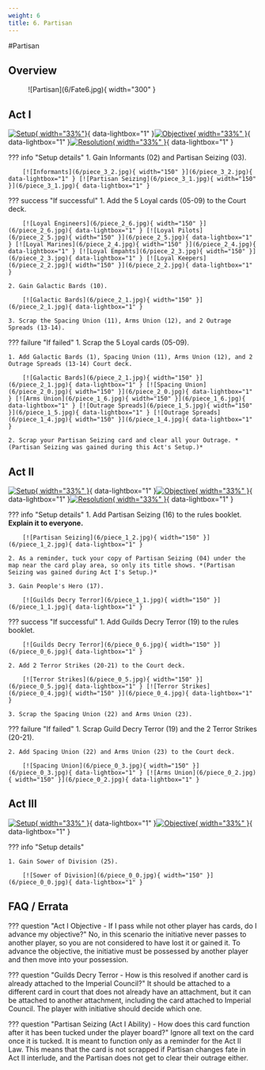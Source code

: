 ```yaml
---
weight: 6
title: 6. Partisan
---
```

#Partisan
## Overview
<figure markdown="span">
![Partisan](6/Fate6.jpg){ width="300" }
</figure>

## Act I

[![Setup](6/piece_3_3.jpg){ width="33%"}](6/piece_3_3.jpg){ data-lightbox="1" }[![Objective](6/back_3_3.jpg){ width="33%" }](6/back_3_3.jpg){ data-lightbox="1" }[![Resolution](6/piece_3_0.jpg){ width="33%" }](6/piece_3_0.jpg){ data-lightbox="1" }

??? info "Setup details"
    1. Gain Informants (02) and Partisan Seizing (03).
    
        [![Informants](6/piece_3_2.jpg){ width="150" }](6/piece_3_2.jpg){ data-lightbox="1" } [![Partisan Seizing](6/piece_3_1.jpg){ width="150" }](6/piece_3_1.jpg){ data-lightbox="1" }

??? success "If successful"
    1. Add the 5 Loyal cards (05-09) to the Court deck. 
      
        [![Loyal Engineers](6/piece_2_6.jpg){ width="150" }](6/piece_2_6.jpg){ data-lightbox="1" } [![Loyal Pilots](6/piece_2_5.jpg){ width="150" }](6/piece_2_5.jpg){ data-lightbox="1" } [![Loyal Marines](6/piece_2_4.jpg){ width="150" }](6/piece_2_4.jpg){ data-lightbox="1" } [![Loyal Empahts](6/piece_2_3.jpg){ width="150" }](6/piece_2_3.jpg){ data-lightbox="1" } [![Loyal Keepers](6/piece_2_2.jpg){ width="150" }](6/piece_2_2.jpg){ data-lightbox="1" }

    2. Gain Galactic Bards (10).

        [![Galactic Bards](6/piece_2_1.jpg){ width="150" }](6/piece_2_1.jpg){ data-lightbox="1" }

    3. Scrap the Spacing Union (11), Arms Union (12), and 2 Outrage Spreads (13-14).

??? failure "If failed"
    1. Scrap the 5 Loyal cards (05-09).
    
    1. Add Galactic Bards (1), Spacing Union (11), Arms Union (12), and 2 Outrage Spreads (13-14) Court deck.
      
        [![Galactic Bards](6/piece_2_1.jpg){ width="150" }](6/piece_2_1.jpg){ data-lightbox="1" } [![Spacing Union](6/piece_2_0.jpg){ width="150" }](6/piece_2_0.jpg){ data-lightbox="1" } [![Arms Union](6/piece_1_6.jpg){ width="150" }](6/piece_1_6.jpg){ data-lightbox="1" } [![Outrage Spreads](6/piece_1_5.jpg){ width="150" }](6/piece_1_5.jpg){ data-lightbox="1" } [![Outrage Spreads](6/piece_1_4.jpg){ width="150" }](6/piece_1_4.jpg){ data-lightbox="1" } 
        
    2. Scrap your Partisan Seizing card and clear all your Outrage. *(Partisan Seizing was gained during this Act's Setup.)*

## Act II

[![Setup](6/piece_1_3.jpg){ width="33%" }](6/piece_1_3.jpg){ data-lightbox="1" }[![Objective](6/back_1_3.jpg){ width="33%" }](6/back_1_3.jpg){ data-lightbox="1" }[![Resolution](6/piece_1_0.jpg){ width="33%" }](6/piece_1_0.jpg){ data-lightbox="1" }

??? info "Setup details"
    1. Add Partisan Seizing (16) to the rules booklet. **Explain it to everyone.**
        
        [![Partisan Seizing](6/piece_1_2.jpg){ width="150" }](6/piece_1_2.jpg){ data-lightbox="1" }

    2. As a reminder, tuck your copy of Partisan Seizing (04) under the map near the card play area, so only its title shows. *(Partisan Seizing was gained during Act I's Setup.)*
    
    3. Gain People's Hero (17).

        [![Guilds Decry Terror](6/piece_1_1.jpg){ width="150" }](6/piece_1_1.jpg){ data-lightbox="1" }

??? success "If successful"
    1. Add Guilds Decry Terror (19) to the rules booklet.
    
        [![Guilds Decry Terror](6/piece_0_6.jpg){ width="150" }](6/piece_0_6.jpg){ data-lightbox="1" }    
    
    2. Add 2 Terror Strikes (20-21) to the Court deck.

        [![Terror Strikes](6/piece_0_5.jpg){ width="150" }](6/piece_0_5.jpg){ data-lightbox="1" } [![Terror Strikes](6/piece_0_4.jpg){ width="150" }](6/piece_0_4.jpg){ data-lightbox="1" }    
    
    3. Scrap the Spacing Union (22) and Arms Union (23).

??? failure "If failed"
    1. Scrap Guild Decry Terror (19) and the 2 Terror Strikes (20-21).
    
    2. Add Spacing Union (22) and Arms Union (23) to the Court deck.

        [![Spacing Union](6/piece_0_3.jpg){ width="150" }](6/piece_0_3.jpg){ data-lightbox="1" } [![Arms Union](6/piece_0_2.jpg){ width="150" }](6/piece_0_2.jpg){ data-lightbox="1" }   

## Act III

[![Setup](6/piece_0_1.jpg){ width="33%" }](6/piece_0_1.jpg){ data-lightbox="1" }[![Objective](6/back_0_1.jpg){ width="33%" }](6/back_0_1.jpg){ data-lightbox="1" }

??? info "Setup details"

    1. Gain Sower of Division (25).

        [![Sower of Division](6/piece_0_0.jpg){ width="150" }](6/piece_0_0.jpg){ data-lightbox="1" }

## FAQ / Errata

??? question "Act I Objective - If I pass while not other player has cards, do I advance my objective?"
    <a id="faq1"></a>No, in this scenario the initiative never passes to another player, so you are not considered to have lost it or gained it. To advance the objective, the initiative must be possessed by another player and then move into your possession.

??? question "Guilds Decry Terror - How is this resolved if another card is already attached to the Imperial Council?"
    <a id="faq2"></a>It should be attached to a different card in court that does not already have an attachment, but it can be attached to another attachment, including the card attached to Imperial Council. The player with initiative should decide which one.

??? question "Partisan Seizing (Act I Ability) - How does this card function after it has been tucked under the player board?"
    <a id="faq2"></a>Ignore all text on the card once it is tucked. It is meant to function only as a reminder for the Act II Law. This means that the card is not scrapped if Partisan changes fate in Act II interlude, and the Partisan does not get to clear their outrage either.